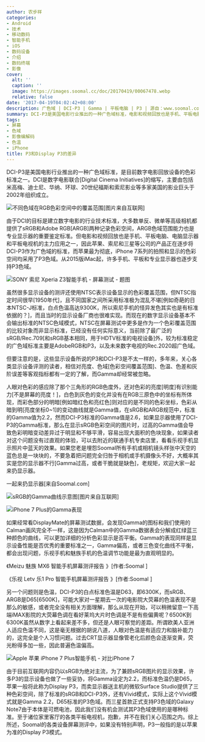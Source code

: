 ```yaml
---
author: 农步祥
categories:
- Android
- 技术
- 移动数码
- 智能手机
- iOS
- 数码设备
- 介绍
- 数码终端
- 影像
cover:
  alt: ''
  caption: ''
  image: https://images.soomal.cc/doc/20170419/00067478.webp
  relative: false
date: '2017-04-19T04:02:42+08:00'
description: 广色域 | DCI-P3 | Gamma | 平板电脑 | P3 | 源自：www.soomal.com | 版权：原创 |  平均/总评分：09.29/1152
summary: DCI-P3是美国电影行业推出的一种广色域标准，电影和视频回放也是手机、平板电脑、电脑显示器和平板电视机的主力应用之一，因此苹果、索尼和三星等公司的各类显示产品正在逐步将DCI-P3作为广色域的标准。但要注意的是，这些显示设备的P3和DCI-P3标准是不太一样的。
tags:
- 屏幕
- 色域
- 影像编解码
- 色温
- iPhone
title: P3和Display P3的差异
---
```


DCI-P3是美国电影行业推出的一种广色域标准，是目前数字电影回放设备的色彩标准之一。DCI是数字电影联合[Digital Cinema Initiatives]的缩写，主要由包括米高梅、迪士尼、华纳、环球、20世纪福斯和索尼影业等多家美国的影业巨头于2002年组织成立。



![不同色域在RGB色彩空间中的覆盖范围[图片来自互联网]](https://images.soomal.cc/doc/20170419/00067475.webp)



由于DCI的目标是建立数字电影的行业技术标准，大多数单反、微单等高级相机都提供了sRGB和Adobe RGB[ARGB]两种记录色彩空间，ARGB色域范围能力也是专业显示器的重要鉴定标准。但电影和视频回放也是手机、平板电脑、电脑显示器和平板电视机的主力应用之一，因此苹果、索尼和三星等公司的产品正在逐步将DCI-P3作为广色域的标准，而苹果最为彻底，iPhone 7系列的拍照和显示的色彩空间均采用了P3色域。从2015版iMac起，许多手机、平板和专业显示器也逐步支持P3色域。



![SONY 索尼 Xperia Z3智能手机 - 屏幕测试 - 题图](https://images.soomal.cc/doc/20150108/00048680_01.webp)



虽然很多显示设备的测评还使用NTSC表示设备显示的色彩覆盖范围，但NTSC指定时间很早[1950年代]，且不同国家之间所采用标准极为混乱不堪[例如奇葩的日本NTSC-J标准，白点色温高达9300K，所以索尼手机的怪异发色其实也是有标准依据的？]，而且当时的显示设备厂商也很难实现。而现在的数字显示设备基本不会输出标准的NTSC色域模式，NTSC在屏幕测试中更多是作为一个色彩覆盖范围的比较对象而非显示标准，已经没有任何实际意义，当前除了最广泛的sRGB/Rec.709[和sRGB基本相同，用于HDTV标准的电视设备]外，较为标准稳定的广色域标准主要是AdobeRGB和P3，以及未来数字电视的Rec.2020超广色域。



但要注意的是，这些显示设备所说的P3和DCI-P3是不太一样的，多年来，关心各类显示设备评测的读者，相信对亮度、色域[色彩空间覆盖范围]、色温、色差和灰阶误差等客观指标都有一定的了解，而Gamma却经常被忽略。



人眼对色彩的感应除了那个三角形的RGB色度外，还对色彩的亮度[明度]有识别能力[不是屏幕的亮度！]，白色到灰色的变化并没有在RGB三原色中的坐标有所体现，而彩色部分的明暗[例如暗红色和亮红色]则对应的是不同的色彩坐标，色彩从暗到明[亮度坐标0~1]的变动曲线就是Gamma值，在sRGB和ARGB规范中，标准的Gamma值为2.2，然而DCI-P3标准的Gamma值是2.6，如果显示器使用了DCI-P3的Gamma标准，那么在显示sRGB色彩空间的图片时，过高的Gamma值会导致色彩明暗变动差异过于明显和不够平滑，容易出现大面积的色块现象，如果读者对这个问题没有过直观的体验，可以去附近的联通手机专卖店里，看看乐视手机显示照片中蓝天的效果。如果您老是埋怨Soomal所有手机或相机镜头样张中天空的蓝色总是一块块的，不要急着把问题完全归咎于相机或手机摄像头不好，大概率其实是您的显示器不行[Gamma过高，或者干脆就是缺色]，老规矩，欢迎大家一起来扔显示器。



一起来扔显示器[来自Soomal.com]



![sRGB的Gamma曲线示意图[图片来自互联网]](https://images.soomal.cc/doc/20170419/00067476_01.webp)



![iPhone 7 Plus的Gamma表现](https://images.soomal.cc/doc/20170419/00067477_01.webp)



如果经常看DisplayMate的屏幕测试数据，会发现Gamma的图标和我们使用的Calman画风完全不一样，这是因为Calman中的Gamma数据表会分解成红绿蓝三种颜色的曲线，可以更加详细的分析色彩显示是否平衡。Gamma的表现同样是显示设备性能是否优秀的重要标准之一，Gamma偏高，或者三色变化曲线不平衡，都会出现问题，乐视手机和魅族手机的色温调节功能是最为直观明显的。



《Meizu 魅族 MX6 智能手机屏幕测评报告 》[作者:Soomal ]

《乐视 Letv 乐1 Pro 智能手机屏幕测评报告 》[作者:Soomal ]



另一个问题则是色温，DCI-P3的白点标准色温是D63，即6300K，而sRGB、ARGB是D65[6500K]，可能大家对一星期去一次的电影院大荧幕的色温表现不是那么的敏感，或者完全没有相关方面理解，那么从现在开始，可以稍微留意一下高端iMAX影院的大荧幕色调在看好莱坞大片时色调是不是有些偏黄呢？6500K到6300K虽然从数字上看起来差不多，但还是人眼可察觉的差距。所谓欧美人亚洲人适应色温不同，这是毫无根据的胡说八道，人眼对色温是有适应力和脑补能力的，这完全是个人习惯问题。过去CRT显示器显像管老化后颜色会逐渐变黄，荧光粉得多加一些，因此普遍色温偏高。



![Apple 苹果 iPhone 7 Plus智能手机 - 对比iPhone 7](https://images.soomal.cc/doc/20161015/00063778.webp)



由于目前互联网内容仍以sRGB为绝对主流，为了兼顾sRGB图片的显示效果，许多P3的显示设备也做了一些妥协，将Gamma设定为2.2，而标准色温仍是D65，苹果一般将此称为Display P3，而卖显示器送主机的微软Surface Studio提供了三种色彩空间，除了标准的sRGB和DCI-P3外，还有Vivid模式，实际上这个Vivid模式就是Gamma 2.2，D65标准的P3色域。而三星首款正式支持P3色域的Galaxy Note7由于本体是可燃电池，因此我们没有机会测试其P3色域使用的是哪种标准。至于诸位家里客厅的各类平板电视机，抱歉，并不在我们关心范围之内。综上所述，Soomal的各类设备屏幕测评中，如果没有特别声明，P3一般指的是以苹果为准的Display P3模式。